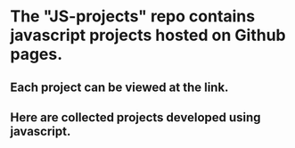 # The "JS-projects" repo contains javascript projects hosted on Github pages.
## Each project can be viewed at the link.
## Here are collected projects developed using javascript.
